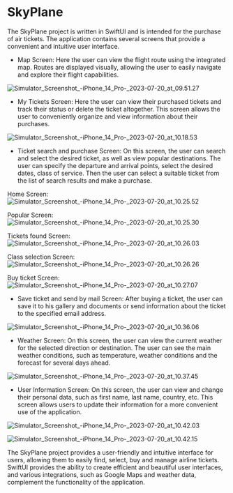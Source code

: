 # SkyPlane

The SkyPlane project is written in SwiftUI and is intended for the purchase of air tickets. The application contains several screens that provide a convenient and intuitive user interface.

- Map Screen: Here the user can view the flight route using the integrated map. Routes are displayed visually, allowing the user to easily navigate and explore their flight capabilities.

![Simulator_Screenshot_-_iPhone_14_Pro_-_2023-07-20_at_09.51.27](/uploads/90e6970e9b7cda0bdc18634a27430c6c/Simulator_Screenshot_-_iPhone_14_Pro_-_2023-07-20_at_09.51.27.png)


- My Tickets Screen: Here the user can view their purchased tickets and track their status or delete the ticket altogether. This screen allows the user to conveniently organize and view information about their purchases.

![Simulator_Screenshot_-_iPhone_14_Pro_-_2023-07-20_at_10.18.53](/uploads/365cc1cbecef499ec6800e2d0238cf6e/Simulator_Screenshot_-_iPhone_14_Pro_-_2023-07-20_at_10.18.53.png)

- Ticket search and purchase Screen: On this screen, the user can search and select the desired ticket, as well as view popular destinations. The user can specify the departure and arrival points, select the desired dates, class of service. Then the user can select a suitable ticket from the list of search results and make a purchase.

Home Screen:
![Simulator_Screenshot_-_iPhone_14_Pro_-_2023-07-20_at_10.25.52](/uploads/4a37b29aec9ce30d4b628431910ec7e9/Simulator_Screenshot_-_iPhone_14_Pro_-_2023-07-20_at_10.25.52.png)

Popular Screen:
![Simulator_Screenshot_-_iPhone_14_Pro_-_2023-07-20_at_10.25.30](/uploads/d47f6a8b0fe54db08e653114d609c7be/Simulator_Screenshot_-_iPhone_14_Pro_-_2023-07-20_at_10.25.30.png)

Tickets found Screen:
![Simulator_Screenshot_-_iPhone_14_Pro_-_2023-07-20_at_10.26.03](/uploads/69ec36cfa214e2854ccc1349b64c63e9/Simulator_Screenshot_-_iPhone_14_Pro_-_2023-07-20_at_10.26.03.png)

Class selection Screen:
![Simulator_Screenshot_-_iPhone_14_Pro_-_2023-07-20_at_10.26.26](/uploads/58a4d734e1f193d97e362cc9406d1c68/Simulator_Screenshot_-_iPhone_14_Pro_-_2023-07-20_at_10.26.26.png)

Buy ticket Screen:
![Simulator_Screenshot_-_iPhone_14_Pro_-_2023-07-20_at_10.27.07](/uploads/fdded6135c59a5f9bcf30892401a8b2f/Simulator_Screenshot_-_iPhone_14_Pro_-_2023-07-20_at_10.27.07.png)

- Save ticket and send by mail Screen: After buying a ticket, the user can save it to his gallery and documents or send information about the ticket to the specified email address.

![Simulator_Screenshot_-_iPhone_14_Pro_-_2023-07-20_at_10.36.06](/uploads/17860592dbb325be1338c9c9a11f15ef/Simulator_Screenshot_-_iPhone_14_Pro_-_2023-07-20_at_10.36.06.png)

- Weather Screen: On this screen, the user can view the current weather for the selected direction or destination. The user can see the main weather conditions, such as temperature, weather conditions and the forecast for several days ahead.

![Simulator_Screenshot_-_iPhone_14_Pro_-_2023-07-20_at_10.37.45](/uploads/8ff407718d746c7adf41f89c14d34bd2/Simulator_Screenshot_-_iPhone_14_Pro_-_2023-07-20_at_10.37.45.png)

- User Information Screen: On this screen, the user can view and change their personal data, such as first name, last name, country, etc. This screen allows users to update their information for a more convenient use of the application.

![Simulator_Screenshot_-_iPhone_14_Pro_-_2023-07-20_at_10.42.03](/uploads/6652fef475b52ae4766087b3c7e406b1/Simulator_Screenshot_-_iPhone_14_Pro_-_2023-07-20_at_10.42.03.png)

![Simulator_Screenshot_-_iPhone_14_Pro_-_2023-07-20_at_10.42.15](/uploads/ca20a4898a06e2aaa1fe763bc684dc85/Simulator_Screenshot_-_iPhone_14_Pro_-_2023-07-20_at_10.42.15.png)

The SkyPlane project provides a user-friendly and intuitive interface for users, allowing them to easily find, select, buy and manage airline tickets. SwiftUI provides the ability to create efficient and beautiful user interfaces, and various integrations, such as Google Maps and weather data, complement the functionality of the application.
